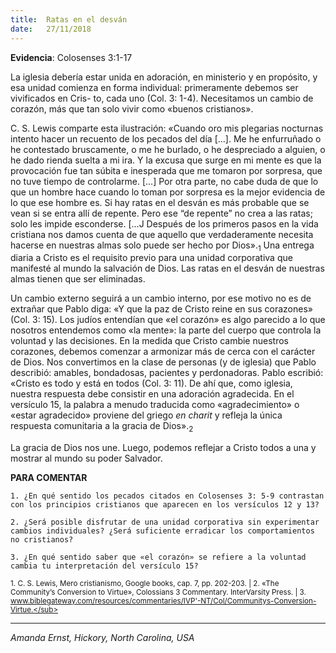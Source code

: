 ```yaml
---
title:  Ratas en el desván
date:   27/11/2018
---
```


**Evidencia**: Colosenses 3:1-17

La iglesia debería estar unida en adoración, en ministerio y en propósito, y esa unidad comienza en forma individual: primeramente debemos ser vivificados en Cris- to, cada uno (Col. 3: 1-4). Necesitamos un cambio de corazón, más que tan solo vivir como «buenos cristianos».

C. S. Lewis comparte esta ilustración: «Cuando oro mis plegarias nocturnas intento hacer un recuento de los pecados del día [...]. Me he enfurruñado o he contestado bruscamente, o me he burlado, o he despreciado a alguien, o he dado rienda suelta a mi ira. Y la excusa que surge en mi mente es que la provocación fue tan súbita e inesperada que me tomaron por sorpresa, que no tuve tiempo de controlarme. [...] Por otra parte, no cabe duda de que lo que un hombre hace cuando lo toman por sorpresa es la mejor evidencia de lo que ese hombre es. Si hay ratas en el desván es más probable que se vean si se entra allí de repente. Pero ese “de repente” no crea a las ratas; solo les impide esconderse. [...J Después de los primeros pasos en la vida cristiana nos damos cuenta de que aquello que verdaderamente necesita hacerse en nuestras almas solo puede ser hecho por Dios».<sub>1</sub> Una entrega diaria a Cristo es el requisito previo para una unidad corporativa que manifesté al mundo la salvación de Dios. Las ratas en el desván de nuestras almas tienen que ser eliminadas.

Un cambio externo seguirá a un cambio interno, por ese motivo no es de extrañar que Pablo diga: «Y que la paz de Cristo reine en sus corazones» (Col. 3: 15). Los judíos entendían que «el corazón» es algo parecido a lo que nosotros entendemos como «la mente»: la parte del cuerpo que controla la voluntad y las decisiones. En la medida que Cristo cambie nuestros corazones, debemos comenzar a armonizar más de cerca con el carácter de Dios. Nos convertimos en la clase de personas (y de iglesia) que Pablo describió: amables, bondadosas, pacientes y perdonadoras. Pablo escribió: «Cristo es todo y está en todos (Col. 3: 11). De ahí que, como iglesia, nuestra respuesta debe consistir en una adoración agradecida. En el versículo 15, la palabra a menudo traducida como «agradecimiento» o «estar agradecido» proviene del griego _en charit_ y refleja la única respuesta comunitaria a la gracia de Dios».<sub>2</sub>

La gracia de Dios nos une. Luego, podemos reflejar a Cristo todos a una y mostrar al mundo su poder Salvador.

**PARA COMENTAR**

`1. ¿En qué sentido los pecados citados en Colosenses 3: 5-9 contrastan con los principios cristianos que aparecen en los versículos 12 y 13?`

`2. ¿Será posible disfrutar de una unidad corporativa sin experimentar cambios individuales? ¿Será suficiente erradicar los comportamientos no cristianos?`

`3. ¿En qué sentido saber que «el corazón» se refiere a la voluntad cambia tu interpretación del versículo 15?`

<sub>1. C. S. Lewis, Mero cristianismo, Google books, cap. 7, pp. 202-203. | 2. «The Community’s Conversion to Virtue», Colossians 3 Commentary. InterVarsity Press. | 3.  www.biblegateway.com/resources/commentaries/IVP'-NT/Col/Communitys-Conversion-Virtue.</sub>

---

_Amanda Ernst, Hickory, North Carolina, USA_